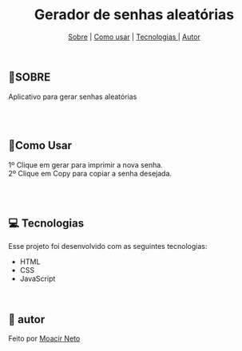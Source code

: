 
<h1 align="center"> Gerador de senhas aleatórias  </h1>

<p align="center">
<a href="#sobre">Sobre</a>  | 
<a href="#usar">Como usar</a>  | 
<a href="#tecnologia">Tecnologias </a>  | 
<a href="#autor">Autor </a>
</p>


<br>


<h2 id="sobre"><g-emoji class="g-emoji" alias="page_facing_up" fallback-src="https://github.githubassets.com/images/icons/emoji/unicode/1f4c4.png">📄</g-emoji>SOBRE </h2>


<p> Aplicativo para gerar senhas aleatórias </p>
<br>
<br>

<h2 id="usar"><g-emoji class="g-emoji" alias="rocket" fallback-src="https://github.githubassets.com/images/icons/emoji/unicode/1f680.png">🚀Como Usar</g-emoji> </h2></a> 
<p>
1º Clique em gerar para imprimir a nova senha. <br>
2º Clique em Copy para copiar a senha desejada.
</p>
<br>
<br>

<h2 id="tecnologia"><g-emoji class="g-emoji" alias="computer" fallback-src="https://github.githubassets.com/images/icons/emoji/unicode/1f4bb.png">💻</g-emoji>
Tecnologias </h2>




<p>Esse projeto foi desenvolvido com as seguintes tecnologias:

<ul dir="auto">
<li>HTML</li>
<li>CSS</li>
<li>JavaScript</li>
</ul></p>



<br>
<h2 id="autor"><g-emoji class="g-emoji" alias="bookmark" fallback-src="https://github.githubassets.com/images/icons/emoji/unicode/1f516.png">🔖</g-emoji>
autor </h2> 
<p> Feito por <a href="">Moacir Neto</a> </p>





